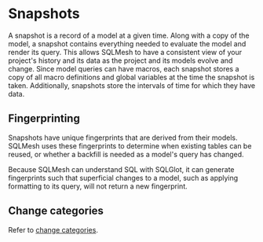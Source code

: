 # Snapshots
A snapshot is a record of a model at a given time. Along with a copy of the model, a snapshot contains everything needed to evaluate the model and render its query. This allows SQLMesh to have a consistent view of your project's history and its data as the project and its models evolve and change. Since model queries can have macros, each snapshot stores a copy of all macro definitions and global variables at the time the snapshot is taken. Additionally, snapshots store the intervals of time for which they have data.

## Fingerprinting
Snapshots have unique fingerprints that are derived from their models. SQLMesh uses these fingerprints to determine when existing tables can be reused, or whether a backfill is needed as a model's query has changed.

Because SQLMesh can understand SQL with SQLGlot, it can generate fingerprints such that superficial changes to a model, such as applying formatting to its query, will not return a new fingerprint.

## Change categories
Refer to [change categories](../plans.md#change-categories).
